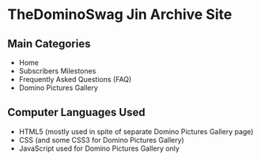 # TheDominoSwag Jin Archive Site
## Main Categories
- Home
- Subscribers Milestones
- Frequently Asked Questions (FAQ)
- Domino Pictures Gallery

## Computer Languages Used
- HTML5 (mostly used in spite of separate Domino Pictures Gallery page)
- CSS (and some CSS3 for Domino Pictures Gallery)
- JavaScript used for Domino Pictures Gallery only
